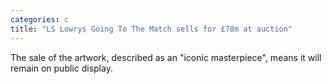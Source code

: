 ```yaml
---
categories: c
title: "LS Lowrys Going To The Match sells for £78m at auction"
---
```

The sale of the artwork, described as an "iconic masterpiece", means it will remain on public display.